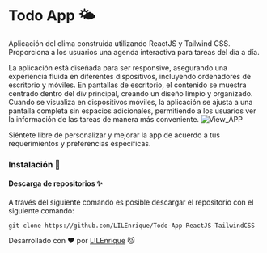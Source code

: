 # Todo App 🌤️

Aplicación del clima construida utilizando ReactJS y Tailwind CSS. Proporciona a los usuarios una agenda interactiva para tareas del día a día.

La aplicación está diseñada para ser responsive, asegurando una experiencia fluida en diferentes dispositivos, incluyendo ordenadores de escritorio y móviles. En pantallas de escritorio, el contenido se muestra centrado dentro del div principal, creando un diseño limpio y organizado. Cuando se visualiza en dispositivos móviles, la aplicación se ajusta a una pantalla completa sin espacios adicionales, permitiendo a los usuarios ver la información de las tareas de manera más conveniente.
![View_APP](https://i.imgur.com/p01g68Q.png)

Siéntete libre de personalizar y mejorar la app de acuerdo a tus requerimientos y preferencias específicas. 

### Instalación 🔧

#### Descarga de repositorios ✨

A través del siguiente comando es posible descargar el repositorio con el siguiente comando:

```
git clone https://github.com/LILEnrique/Todo-App-ReactJS-TailwindCSS
```


Desarrollado con ❤️ por [LILEnrique](https://github.com/LILEnrique) 😼

